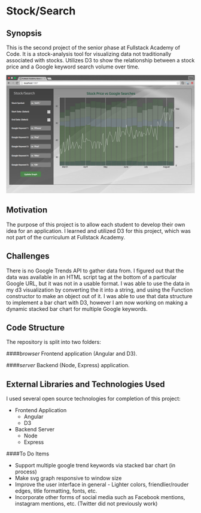 # Stock/Search
## Synopsis

This is the second project of the senior phase at Fullstack Academy of Code. It is a stock-analysis tool for visualizing data not traditionally associated with stocks. Utilizes D3 to show the relationship between a stock price and a Google keyword search volume over time.

![under construction screen shot with stacked bars](https://github.com/GregAMeyer/d3-stocks/blob/master/screenshot%20newer%20ui.png)

## Motivation

The purpose of this project is to allow each student to develop their own idea for an application. I learned and utilized D3 for this project, which was not part of the curriculum at Fullstack Academy.

## Challenges
There is no Google Trends API to gather data from.
I figured out that the data was available in an HTML script tag at the bottom of a particular Google URL, but it was not in a usable format. I was able to use the data in my d3 visualization by converting the it into a string, and using the Function constructor to make an object out of it. I was able to use that data structure to implement a bar chart with D3, however I am now working on making a dynamic stacked bar chart for multiple Google keywords.

## Code Structure

The repository is split into two folders: 

####_browser_
Frontend application (Angular and D3).

####_server_
Backend (Node, Express) application.

## External Libraries and Technologies Used

I used several open source technologies for completion of this project:
* Frontend Application
  * Angular
  * D3
* Backend Server
  * Node
  * Express

####To Do Items
* Support multiple google trend keywords via stacked bar chart (in process)
* Make svg graph responsive to window size
* Improve the user interface in general - Lighter colors, friendlier/rouder edges, title formatting, fonts, etc.
* Incorporate other forms of social media such as Facebook mentions, instagram mentions, etc. (Twitter did not previously work)

